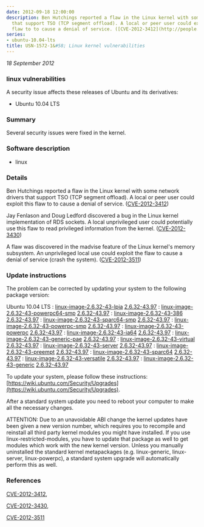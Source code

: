 ```yaml
---
date: 2012-09-18 12:00:00
description: Ben Hutchings reported a flaw in the Linux kernel with some network drivers
  that support TSO (TCP segment offload). A local or peer user could exploit this
  flaw to to cause a denial of service. ([CVE-2012-3412](http://people.ubuntu.com/~ubuntu-security/cve/CVE-2012-3412))
series:
- ubuntu-10.04-lts
title: USN-1572-1&#58; Linux kernel vulnerabilities
---
```


*18 September 2012*

### linux vulnerabilities

A security issue affects these releases of Ubuntu and its derivatives:

* Ubuntu 10.04 LTS

### Summary

Several security issues were fixed in the kernel. 

### Software description

* linux 

### Details

Ben Hutchings reported a flaw in the Linux kernel with some network drivers that support TSO (TCP segment offload). A local or peer user could exploit this flaw to to cause a denial of service. ([CVE-2012-3412](http://people.ubuntu.com/~ubuntu-security/cve/CVE-2012-3412))

Jay Fenlason and Doug Ledford discovered a bug in the Linux kernel implementation of RDS sockets. A local unprivileged user could potentially use this flaw to read privileged information from the kernel. ([CVE-2012-3430](http://people.ubuntu.com/~ubuntu-security/cve/CVE-2012-3430))

A flaw was discovered in the madvise feature of the Linux kernel&#39;s memory subsystem. An unprivileged local use could exploit the flaw to cause a denial of service (crash the system). ([CVE-2012-3511](http://people.ubuntu.com/~ubuntu-security/cve/CVE-2012-3511)) 

### Update instructions

The problem can be corrected by updating your system to the following package version:

Ubuntu 10.04 LTS
 : [linux-image-2.6.32-43-lpia](https://launchpad.net/ubuntu/+source/linux) <span> [2.6.32-43.97](https://launchpad.net/ubuntu/+source/linux/2.6.32-43.97) </span> 
 : [linux-image-2.6.32-43-powerpc64-smp](https://launchpad.net/ubuntu/+source/linux) <span> [2.6.32-43.97](https://launchpad.net/ubuntu/+source/linux/2.6.32-43.97) </span> 
 : [linux-image-2.6.32-43-386](https://launchpad.net/ubuntu/+source/linux) <span> [2.6.32-43.97](https://launchpad.net/ubuntu/+source/linux/2.6.32-43.97) </span> 
 : [linux-image-2.6.32-43-sparc64-smp](https://launchpad.net/ubuntu/+source/linux) <span> [2.6.32-43.97](https://launchpad.net/ubuntu/+source/linux/2.6.32-43.97) </span> 
 : [linux-image-2.6.32-43-powerpc-smp](https://launchpad.net/ubuntu/+source/linux) <span> [2.6.32-43.97](https://launchpad.net/ubuntu/+source/linux/2.6.32-43.97) </span> 
 : [linux-image-2.6.32-43-powerpc](https://launchpad.net/ubuntu/+source/linux) <span> [2.6.32-43.97](https://launchpad.net/ubuntu/+source/linux/2.6.32-43.97) </span> 
 : [linux-image-2.6.32-43-ia64](https://launchpad.net/ubuntu/+source/linux) <span> [2.6.32-43.97](https://launchpad.net/ubuntu/+source/linux/2.6.32-43.97) </span> 
 : [linux-image-2.6.32-43-generic-pae](https://launchpad.net/ubuntu/+source/linux) <span> [2.6.32-43.97](https://launchpad.net/ubuntu/+source/linux/2.6.32-43.97) </span> 
 : [linux-image-2.6.32-43-virtual](https://launchpad.net/ubuntu/+source/linux) <span> [2.6.32-43.97](https://launchpad.net/ubuntu/+source/linux/2.6.32-43.97) </span> 
 : [linux-image-2.6.32-43-server](https://launchpad.net/ubuntu/+source/linux) <span> [2.6.32-43.97](https://launchpad.net/ubuntu/+source/linux/2.6.32-43.97) </span> 
 : [linux-image-2.6.32-43-preempt](https://launchpad.net/ubuntu/+source/linux) <span> [2.6.32-43.97](https://launchpad.net/ubuntu/+source/linux/2.6.32-43.97) </span> 
 : [linux-image-2.6.32-43-sparc64](https://launchpad.net/ubuntu/+source/linux) <span> [2.6.32-43.97](https://launchpad.net/ubuntu/+source/linux/2.6.32-43.97) </span> 
 : [linux-image-2.6.32-43-versatile](https://launchpad.net/ubuntu/+source/linux) <span> [2.6.32-43.97](https://launchpad.net/ubuntu/+source/linux/2.6.32-43.97) </span> 
 : [linux-image-2.6.32-43-generic](https://launchpad.net/ubuntu/+source/linux) <span> [2.6.32-43.97](https://launchpad.net/ubuntu/+source/linux/2.6.32-43.97) </span> 

To update your system, please follow these instructions: [https://wiki.ubuntu.com/Security/Upgrades](https://wiki.ubuntu.com/Security/Upgrades).

After a standard system update you need to reboot your computer to make all the necessary changes.

ATTENTION: Due to an unavoidable ABI change the kernel updates have been given a new version number, which requires you to recompile and reinstall all third party kernel modules you might have installed. If you use linux-restricted-modules, you have to update that package as well to get modules which work with the new kernel version. Unless you manually uninstalled the standard kernel metapackages (e.g. linux-generic, linux-server, linux-powerpc), a standard system upgrade will automatically perform this as well. 

### References

 
 [CVE-2012-3412](http://people.ubuntu.com/~ubuntu-security/cve/CVE-2012-3412), 

 [CVE-2012-3430](http://people.ubuntu.com/~ubuntu-security/cve/CVE-2012-3430), 

 [CVE-2012-3511](http://people.ubuntu.com/~ubuntu-security/cve/CVE-2012-3511)